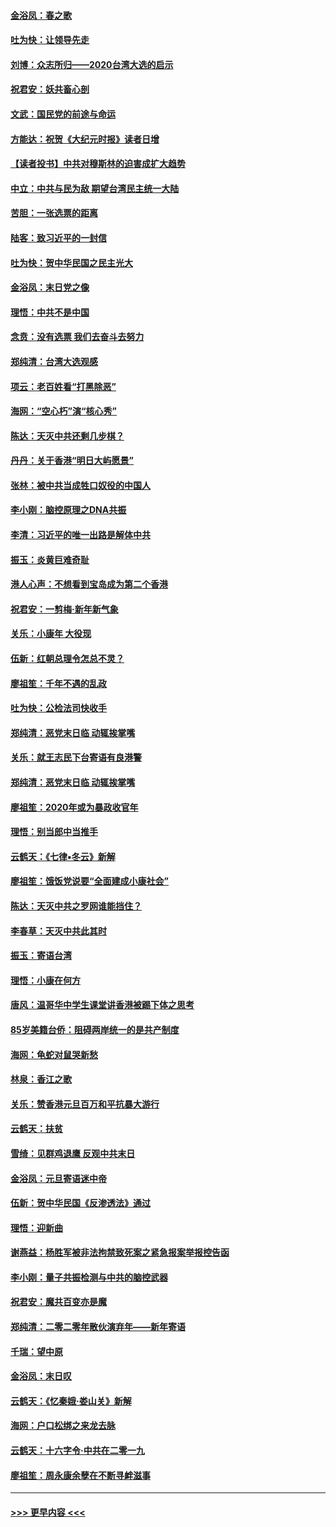 #### [金浴凤：春之歌](../pages/nsc993/n11797687.md?t=01170111) 
#### [吐为快：让领导先走](../pages/nsc993/n11797512.md?t=01170111) 
#### [刘博：众志所归——2020台湾大选的启示](../pages/nsc993/n11796878.md?t=01170111) 
#### [祝君安：妖共畜心剖](../pages/nsc993/n11794273.md?t=01170111) 
#### [文武：国民党的前途与命运](../pages/nsc993/n11794198.md?t=01170111) 
#### [方能达：祝贺《大纪元时报》读者日增](../pages/nsc993/n11793807.md?t=01170111) 
#### [【读者投书】中共对穆斯林的迫害成扩大趋势](../pages/nsc993/n11791371.md?t=01170111) 
#### [中立：中共与民为敌 期望台湾民主统一大陆](../pages/nsc993/n11790392.md?t=01170111) 
#### [苦胆：一张选票的距离](../pages/nsc993/n11788914.md?t=01170111) 
#### [陆客：致习近平的一封信](../pages/nsc993/n11788867.md?t=01170111) 
#### [吐为快：贺中华民国之民主光大](../pages/nsc993/n11788618.md?t=01170111) 
#### [金浴凤：末日党之像](../pages/nsc993/n11787475.md?t=01170111) 
#### [理悟：中共不是中国](../pages/nsc993/n11787463.md?t=01170111) 
#### [念贲：没有选票  我们去奋斗去努力](../pages/nsc993/n11787398.md?t=01170111) 
#### [郑纯清：台湾大选观感](../pages/nsc993/n11786210.md?t=01170111) 
#### [项云：老百姓看“打黑除恶”](../pages/nsc993/n11785398.md?t=01170111) 
#### [海网：“空心朽”演“核心秀”](../pages/nsc993/n11783874.md?t=01170111) 
#### [陈达：天灭中共还剩几步棋？](../pages/nsc993/n11783719.md?t=01170111) 
#### [丹丹：关于香港“明日大屿愿景”](../pages/nsc993/n11783273.md?t=01170111) 
#### [张林：被中共当成牲口奴役的中国人](../pages/nsc993/n11782397.md?t=01170111) 
#### [李小刚：脑控原理之DNA共振](../pages/nsc993/n11780962.md?t=01170111) 
#### [李清：习近平的唯一出路是解体中共](../pages/nsc993/n11780866.md?t=01170111) 
#### [振玉：炎黄巨难奇耻](../pages/nsc993/n11779632.md?t=01170111) 
#### [港人心声：不想看到宝岛成为第二个香港](../pages/nsc993/n11778817.md?t=01170111) 
#### [祝君安：一剪梅‧新年新气象](../pages/nsc993/n11776340.md?t=01170111) 
#### [关乐：小康年 大役现](../pages/nsc993/n11774213.md?t=01170111) 
#### [伍新：红朝总理令怎总不灵？](../pages/nsc993/n11770813.md?t=01170111) 
#### [廖祖笙：千年不遇的乱政](../pages/nsc993/n11770373.md?t=01170111) 
#### [吐为快：公检法司快收手](../pages/nsc993/n11770359.md?t=01170111) 
#### [郑纯清：恶党末日临 动辄挨掌嘴](../pages/nsc993/n11769912.md?t=01170111) 
#### [关乐：就王志民下台寄语有良港警](../pages/nsc993/n11769903.md?t=01170111) 
#### [郑纯清：恶党末日临 动辄挨掌嘴](../pages/nsc993/n11769356.md?t=01170111) 
#### [廖祖笙：2020年或为暴政收官年](../pages/nsc993/n11768216.md?t=01170111) 
#### [理悟：别当郎中当推手](../pages/nsc993/n11768243.md?t=01170111) 
#### [云鹤天：《七律▪冬云》新解](../pages/nsc993/n11768204.md?t=01170111) 
#### [廖祖笙：饿饭党说要“全面建成小康社会”](../pages/nsc993/n11767482.md?t=01170111) 
#### [陈达：天灭中共之罗网谁能挡住？](../pages/nsc993/n11767465.md?t=01170111) 
#### [李春草：天灭中共此其时](../pages/nsc993/n11767452.md?t=01170111) 
#### [振玉：寄语台湾](../pages/nsc993/n11767432.md?t=01170111) 
#### [理悟：小康在何方](../pages/nsc993/n11767394.md?t=01170111) 
#### [唐风：温哥华中学生课堂讲香港被踢下体之思考](../pages/nsc993/n11766848.md?t=01170111) 
#### [85岁美籍台侨：阻碍两岸统一的是共产制度](../pages/nsc993/n11765043.md?t=01170111) 
#### [海网：龟蛇对鼠哭新愁](../pages/nsc993/n11764895.md?t=01170111) 
#### [林泉：香江之歌](../pages/nsc993/n11764415.md?t=01170111) 
#### [关乐：赞香港元旦百万和平抗暴大游行](../pages/nsc993/n11764382.md?t=01170111) 
#### [云鹤天：扶贫](../pages/nsc993/n11764245.md?t=01170111) 
#### [雪绮：见群鸡退鹰  反观中共末日](../pages/nsc993/n11762112.md?t=01170111) 
#### [金浴凤：元旦寄语迷中帝](../pages/nsc993/n11761788.md?t=01170111) 
#### [伍新：贺中华民国《反渗透法》通过](../pages/nsc993/n11761994.md?t=01170111) 
#### [理悟：迎新曲](../pages/nsc993/n11761152.md?t=01170111) 
#### [谢燕益：杨胜军被非法拘禁致死案之紧急报案举报控告函](../pages/nsc993/n11756134.md?t=01170111) 
#### [李小刚：量子共振检测与中共的脑控武器](../pages/nsc993/n11754518.md?t=01170111) 
#### [祝君安：魔共百变亦是魔](../pages/nsc993/n11754469.md?t=01170111) 
#### [郑纯清：二零二零年散伙演弃年——新年寄语](../pages/nsc993/n11754195.md?t=01170111) 
#### [千瑞：望中原](../pages/nsc993/n11754159.md?t=01170111) 
#### [金浴凤：末日叹](../pages/nsc993/n11752359.md?t=01170111) 
#### [云鹤天：《忆秦娥‧娄山关》新解](../pages/nsc993/n11752348.md?t=01170111) 
#### [海网：户口松绑之来龙去脉](../pages/nsc993/n11752328.md?t=01170111) 
#### [云鹤天：十六字令‧中共在二零一九](../pages/nsc993/n11752305.md?t=01170111) 
#### [廖祖笙：周永康余孽在不断寻衅滋事](../pages/nsc993/n11751013.md?t=01170111) 

----
#### [ >>> 更早内容 <<< ](../indexes/nsc993-earlier.md)
